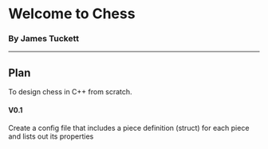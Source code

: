 # Welcome to Chess
### By James Tuckett

---

## Plan
To design chess in C++ from scratch.

#### V0.1
Create a config file that includes a piece definition (struct) for each piece
and lists out its properties
